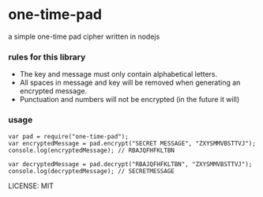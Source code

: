# one-time-pad

a simple one-time pad cipher written in nodejs

### rules for this library

* The key and message must only contain alphabetical letters.
* All spaces in message and key will be removed when generating an encrypted message.
* Punctuation and numbers will not be encrypted (in the future it will)

### usage

```
var pad = require("one-time-pad");
var encryptedMessage = pad.encrypt("SECRET MESSAGE", "ZXYSMMVBSTTVJ");
console.log(encryptedMessage); // RBAJQFHFKLTBN

var decryptedMessage = pad.decrypt("RBAJQFHFKLTBN", "ZXYSMMVBSTTVJ");
console.log(decryptedMessage); // SECRETMESSAGE
```

LICENSE: MIT